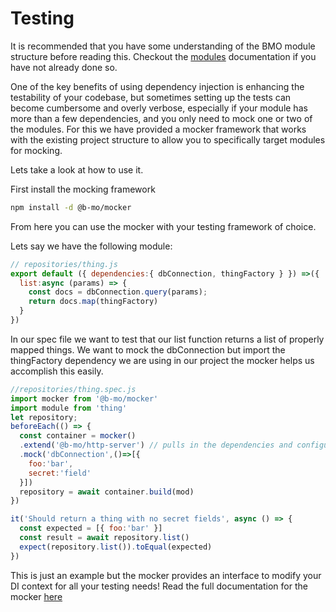 # Testing

It is recommended that you have some understanding of the BMO module structure before reading this.
Checkout the [modules](/recipes/modules/) documentation if you have not already done so.

One of the key benefits of using dependency injection is enhancing the testability of your codebase, but
sometimes setting up the tests can become cumbersome and overly verbose, especially if your module
has more than a few dependencies, and you only need to mock one or two of the modules. For this we have provided a
mocker framework that works with the existing project structure to allow you to specifically target
modules for mocking.

Lets take a look at how to use it.

First install the mocking framework

```sh
npm install -d @b-mo/mocker
```

From here you can use the mocker with your testing framework of choice.

Lets say we have the following module:

```js
// repositories/thing.js
export default ({ dependencies:{ dbConnection, thingFactory } }) =>({
  list:async (params) => {
    const docs = dbConnection.query(params);
    return docs.map(thingFactory)
  }
})
```
In our spec file we want to test that our list function returns a list of properly mapped things.
We want to mock the dbConnection but import the thingFactory dependency we are using in our project the mocker helps us
accomplish this easily.

```js
//repositories/thing.spec.js
import mocker from '@b-mo/mocker'
import module from 'thing'
let repository;
beforeEach(() => {
  const container = mocker()
  .extend('@b-mo/http-server') // pulls in the dependencies and configuration provided by the http server
  .mock('dbConnection',()=>[{
    foo:'bar',
    secret:'field'
  }])
  repository = await container.build(mod)
})

it('Should return a thing with no secret fields', async () => {
  const expected = [{ foo:'bar' }]
  const result = await repository.list()
  expect(repository.list()).toEqual(expected)
})
```

This is just an example but the mocker provides an interface to modify your DI context for all your testing needs!
Read the full documentation for the mocker [here](/packages/mocker/)
